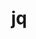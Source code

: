 ---
title: "jq"
layout: cache
categories: [package, develop]
meta: {"versions": ["1.6"], "compilers": ["gcc@=11.1.0"], "oss": ["ubuntu20.04"], "platforms": ["linux"], "targets": ["ppc64le", "x86_64_v3"], "stacks": ["e4s", "e4s-power", "root"], "num_specs": 4, "num_specs_by_stack": {"e4s-power": 2, "root": 4, "e4s": 2}}
spec_details: [{"hash": "qrfp5l2oe7oe6xubngsiq3oemwuna5cl", "compiler": "gcc@=11.1.0", "versions": ["1.6"], "os": "ubuntu20.04", "platform": "linux", "target": "ppc64le", "variants": ["build_system=autotools"], "stacks": ["e4s-power", "root"], "size": "-", "tarball": "https://binaries.spack.io/develop/build_cache/linux-ubuntu20.04-ppc64le/gcc-11.1.0/jq-1.6/linux-ubuntu20.04-ppc64le-gcc-11.1.0-jq-1.6-qrfp5l2oe7oe6xubngsiq3oemwuna5cl.spack"}, {"hash": "y2cwokzug2u2xcgayoxutjnwhwf5y26n", "compiler": "gcc@=11.1.0", "versions": ["1.6"], "os": "ubuntu20.04", "platform": "linux", "target": "ppc64le", "variants": ["build_system=autotools"], "stacks": ["e4s-power", "root"], "size": "-", "tarball": "https://binaries.spack.io/develop/build_cache/linux-ubuntu20.04-ppc64le/gcc-11.1.0/jq-1.6/linux-ubuntu20.04-ppc64le-gcc-11.1.0-jq-1.6-y2cwokzug2u2xcgayoxutjnwhwf5y26n.spack"}, {"hash": "34knhhd6o7l3t7ha3is47wkru3j3h5oy", "compiler": "gcc@=11.1.0", "versions": ["1.6"], "os": "ubuntu20.04", "platform": "linux", "target": "x86_64_v3", "variants": ["build_system=autotools"], "stacks": ["root", "e4s"], "size": "-", "tarball": "https://binaries.spack.io/develop/build_cache/linux-ubuntu20.04-x86_64_v3/gcc-11.1.0/jq-1.6/linux-ubuntu20.04-x86_64_v3-gcc-11.1.0-jq-1.6-34knhhd6o7l3t7ha3is47wkru3j3h5oy.spack"}, {"hash": "s7odmzuniv7ecng7xvh2ziomngdijmhs", "compiler": "gcc@=11.1.0", "versions": ["1.6"], "os": "ubuntu20.04", "platform": "linux", "target": "x86_64_v3", "variants": ["build_system=autotools"], "stacks": ["root", "e4s"], "size": "-", "tarball": "https://binaries.spack.io/develop/build_cache/linux-ubuntu20.04-x86_64_v3/gcc-11.1.0/jq-1.6/linux-ubuntu20.04-x86_64_v3-gcc-11.1.0-jq-1.6-s7odmzuniv7ecng7xvh2ziomngdijmhs.spack"}]
---